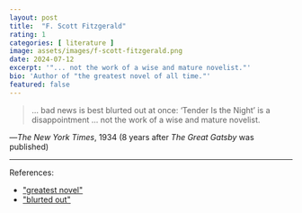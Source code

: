 ```yaml
---
layout: post
title:  "F. Scott Fitzgerald"
rating: 1
categories: [ literature ]
image: assets/images/f-scott-fitzgerald.png
date: 2024-07-12
excerpt: '"... not the work of a wise and mature novelist."'
bio: 'Author of "the greatest novel of all time."'
featured: false
---
```


> ...  bad news is best blurted out at once: ‘Tender Is the Night’ is a disappointment ... not the work of a wise and mature novelist.

—_The New York Times_, 1934 (8 years after _The Great Gatsby_ was published)

---

References:

- ["greatest novel"](https://thegreatestbooks.org/)
- ["blurted out"](https://www.nytimes.com/2021/09/29/books/negative-book-reviews.html)
